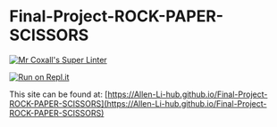 # Final-Project-ROCK-PAPER-SCISSORS

[![Mr Coxall's Super Linter](https://github.com/Allen-Li-hub//Final-Project-ROCK-PAPER-SCISSORS/workflows/Mr%20Coxall's%20Super%20Linter/badge.svg)](https://github.com/Allen-Li-hub//Final-Project-ROCK-PAPER-SCISSORS/actions)

[![Run on Repl.it](https://repl.it/badge/github/Allen-Li-hub//Final-Project-ROCK-PAPER-SCISSORS)](https://repl.it/github/Allen-Li-hub//Final-Project-ROCK-PAPER-SCISSORS)

This site can be found at: [https://Allen-Li-hub.github.io/Final-Project-ROCK-PAPER-SCISSORS](https://Allen-Li-hub.github.io/Final-Project-ROCK-PAPER-SCISSORS)

